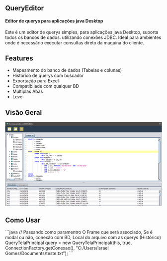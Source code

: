 <html>
  <body>
    <h2>QueryEditor</h2>
    <h4>Editor de querys para aplicações java Desktop</h4>
    <p>
      Este é um editor de querys simples, para aplicações java Desktop, suporta todos os bancos de dados. utilizando conexões JDBC.
      Ideal para ambientes onde é necessário executar consultas direto da maquina do cliente. 
    </p>
    <h2>Features</h2>
    <ul>
      <li>Mapeamento do banco de dados (Tabelas e colunas)</li>
      <li>Histórico de querys com buscador</li>
      <li>Exportação para Excel</li>
      <li>Compatibilade com qualquer BD</li>
      <li>Multiplas Abas</li>
      <li>Leve</li>
    </ul>
    <h2>Visão Geral</h2>
    <img src="https://github.com/IsraelGomes05/QueryEditor/blob/master/QueryEditor/imgs/tela-principal.PNG">
    <h2>Como Usar</h2>
    ```java
// Passando como paramentro O Frame que será associado, Se é modal ou não, conexão com BD, Local do arquivo com as querys (Histórico)
        QueryTelaPrincipal query = new QueryTelaPrincipal(this, true, ConnectionFactory.getConexao(), "C:/Users/Israel Gomes/Documents/teste.txt");   
```
   </body>
</html>

